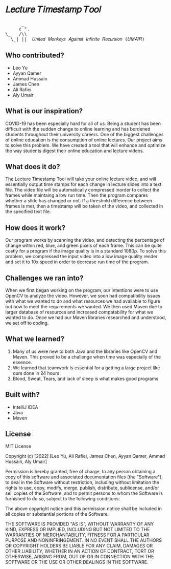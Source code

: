 # 𝐿𝑒𝑐𝑡𝑢𝑟𝑒 𝑇𝑖𝑚𝑒𝑠𝑡𝑎𝑚𝑝 𝑇𝑜𝑜𝑙
<pre>
      _    
     c ". 
\_   /\\  
  \_| ||  𝑈𝑛𝑖𝑡𝑒𝑑 𝑀𝑜𝑛𝑘𝑒𝑦𝑠 𝐴𝑔𝑎𝑖𝑛𝑠𝑡 𝐼𝑛𝑓𝑖𝑛𝑖𝑡𝑒 𝑅𝑒𝑐𝑢𝑟𝑠𝑖𝑜𝑛 (𝑈𝑀𝐴𝐼𝑅)
</pre>

## Who contributed?
* Leo Yu
* Ayyan Qamer
* Ammad Hussain
* James Chen
* Ali Rafiei
* Aly Umair

## What is our inspiration?
COVID-19 has been especially hard for all of us. Being a student has been difficult with the sudden change to online learning and has burdened students throughout their university careers. One of the biggest challenges of online education is the consumption of online lectures. Our project aims to solve this problem. We have created a tool that will enhance and optimize the way students digest their online education and lecture videos. 

## What does it do?
The Lecture Timestamp Tool will take your online lecture video, and will essentially output time stamps for each change in lecture slides into a text file. The video file will be automatically compressed inorder to collect the frames while maintaing a low run time. Then the program compares whether a slide has changed or not. If a threshold difference between frames is met, then a timestamp will be taken of the video, and collected in the specified text file. 

## How does it work?
Our program works by scanning the video, and detecting the percentage of change within red, blue, and green pixels of each frame. This can be quite costly for a program if the image quality is in a standard 1080p. To solve this problem, we compressed the input video into a low image quality render and set it to 10x speed in order to decrease run time of the program.

## Challenges we ran into?
When we first began working on the program, our intentions were to use OpenCV to analyze the video. However, we soon had compatibility issues with what we wanted to do and what resources we had available to figure out how to meet the requirements we wanted. We then used Maven due to larger database of resources and increased compatability for what we wanted to do. Once we had our Maven libraries researched and understood, we set off to coding.

## What we learned?
1. Many of us were new to both Java and the libraries like OpenCV and Maven. This proved to be a challenge when time was especially of the essence. 
2. We learned that teamwork is essential for a getting a large project like ours done in 24 hours
3. Blood, Sweat, Tears, and lack of sleep is what makes good programs 

## Built with?
* IntelliJ IDEA
* Java
* Maven

## License
MIT License

Copyright (c) [2022] [Leo Yu, Ali Rafiei, James Chen, Ayyan Qamer, Ammad Hussain, Aly Umair]

Permission is hereby granted, free of charge, to any person obtaining a copy
of this software and associated documentation files (the "Software"), to deal
in the Software without restriction, including without limitation the rights
to use, copy, modify, merge, publish, distribute, sublicense, and/or sell
copies of the Software, and to permit persons to whom the Software is
furnished to do so, subject to the following conditions:

The above copyright notice and this permission notice shall be included in all
copies or substantial portions of the Software.

THE SOFTWARE IS PROVIDED "AS IS", WITHOUT WARRANTY OF ANY KIND, EXPRESS OR
IMPLIED, INCLUDING BUT NOT LIMITED TO THE WARRANTIES OF MERCHANTABILITY,
FITNESS FOR A PARTICULAR PURPOSE AND NONINFRINGEMENT. IN NO EVENT SHALL THE
AUTHORS OR COPYRIGHT HOLDERS BE LIABLE FOR ANY CLAIM, DAMAGES OR OTHER
LIABILITY, WHETHER IN AN ACTION OF CONTRACT, TORT OR OTHERWISE, ARISING FROM,
OUT OF OR IN CONNECTION WITH THE SOFTWARE OR THE USE OR OTHER DEALINGS IN THE
SOFTWARE.
